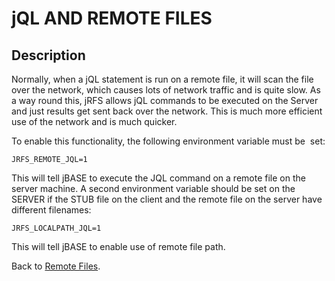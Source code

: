 # jQL AND REMOTE FILES

<PageHeader />

## Description

Normally, when a jQL statement is run on a remote file, it will scan the file over the network, which causes lots of network traffic and is quite slow. As a way round this, jRFS allows jQL commands to be executed on the Server and just results get sent back over the network. This is much more efficient use of the network and is much quicker.

To enable this functionality, the following environment variable must be  set:

```
JRFS_REMOTE_JQL=1
```

This will tell jBASE to execute the JQL command on a remote file on the server machine. A second environment variable should be set on the SERVER if the STUB file on the client and the remote file on the server have different filenames:

```
JRFS_LOCALPATH_JQL=1
```

This will tell jBASE to enable use of remote file path.

Back to [Remote Files](./../jbase-remote-file-service-%28jrfs%29).

  
<PageFooter />
